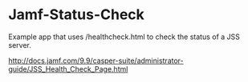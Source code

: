 # Jamf-Status-Check

Example app that uses /healthcheck.html to check the status of a JSS server. 

http://docs.jamf.com/9.9/casper-suite/administrator-guide/JSS_Health_Check_Page.html


